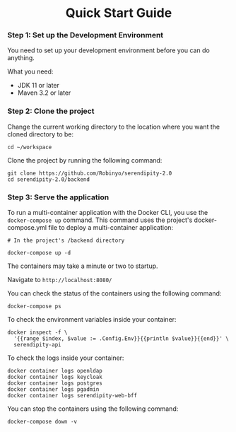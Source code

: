 <h1 align="center">Quick Start Guide</h1>

### Step 1: Set up the Development Environment

You need to set up your development environment before you can do anything.

What you need:

* JDK 11 or later
* Maven 3.2 or later

### Step 2: Clone the project 

Change the current working directory to the location where you want the cloned directory to be:

```
cd ~/workspace
```

Clone the project by running the following command:

```
git clone https://github.com/Robinyo/serendipity-2.0
cd serendipity-2.0/backend
``` 

### Step 3: Serve the application

To run a multi-container application with the Docker CLI, you use the `docker-compose up` command. 
This command uses the project's docker-compose.yml file to deploy a multi-container application:

```
# In the project's /backend directory

docker-compose up -d
```

The containers may take a minute or two to startup.

Navigate to `http://localhost:8080/`

You can check the status of the containers using the following command:

```
docker-compose ps
```

To check the environment variables inside your container:

```
docker inspect -f \
  '{{range $index, $value := .Config.Env}}{{println $value}}{{end}}' \
  serendipity-api
```

To check the logs inside your container:

```
docker container logs openldap
docker container logs keycloak
docker container logs postgres
docker container logs pgadmin
docker container logs serendipity-web-bff
```

You can stop the containers using the following command:

```
docker-compose down -v
```
